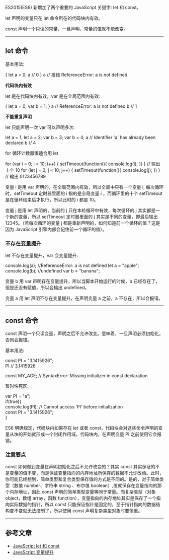 ES2015(ES6) 新增加了两个重要的 JavaScript 关键字: let 和 const。

let 声明的变量只在 let 命令所在的代码块内有效。

const 声明一个只读的常量，一旦声明，常量的值就不能改变。

* * *

## let 命令

基本用法:

{ let a = 0; a // 0 } a // 报错 ReferenceError: a is not defined

**代码块内有效**

let 是在代码块内有效，var 是在全局范围内有效:

{ let a = 0; var b = 1; } a // ReferenceError: a is not defined b // 1

**不能重复声明**

let 只能声明一次 var 可以声明多次:

let a = 1; let a = 2; var b = 3; var b = 4; a // Identifier 'a' has already been declared b // 4

for 循环计数器很适合用 let

for (var i = 0; i < 10; i++) { setTimeout(function(){ console.log(i); }) } // 输出十个 10 for (let j = 0; j < 10; j++) { setTimeout(function(){ console.log(j); }) } // 输出 0123456789

变量 i 是用 var 声明的，在全局范围内有效，所以全局中只有一个变量 i, 每次循环时，setTimeout 定时器里面的 i 指的是全局变量 i ，而循环里的十个 setTimeout 是在循环结束后才执行，所以此时的 i 都是 10。

变量 j 是用 let 声明的，当前的 j 只在本轮循环中有效，每次循环的 j 其实都是一个新的变量，所以 setTimeout 定时器里面的 j 其实是不同的变量，即最后输出 12345。（若每次循环的变量 j 都是重新声明的，如何知道前一个循环的值？这是因为 JavaScript 引擎内部会记住前一个循环的值）。

### 不存在变量提升

let 不存在变量提升，var 会变量提升:

console.log(a); //ReferenceError: a is not defined let a = "apple"; console.log(b); //undefined var b = "banana";

变量 b 用 var 声明存在变量提升，所以当脚本开始运行的时候，b 已经存在了，但是还没有赋值，所以会输出 undefined。

变量 a 用 let 声明不存在变量提升，在声明变量 a 之前，a 不存在，所以会报错。

* * *

## const 命令

const 声明一个只读变量，声明之后不允许改变。意味着，一旦声明必须初始化，否则会报错。

基本用法:

const PI \= "3.1415926";  
PI  // 3.1415926

const MY\_AGE;  // SyntaxError: Missing initializer in const declaration

暂时性死区:

var PI \= "a";  
if(true){  
  console.log(PI);  // Cannot access 'PI' before initialization  
  const PI \= "3.1415926";  
}  

ES6 明确规定，代码块内如果存在 let 或者 const，代码块会对这些命令声明的变量从块的开始就形成一个封闭作用域。代码块内，在声明变量 PI 之前使用它会报错。

### 注意要点

const 如何做到变量在声明初始化之后不允许改变的？其实 const 其实保证的不是变量的值不变，而是保证变量指向的内存地址所保存的数据不允许改动。此时，你可能已经想到，简单类型和复合类型保存值的方式是不同的。是的，对于简单类型（数值 number、字符串 string 、布尔值 boolean）,值就保存在变量指向的那个内存地址，因此 const 声明的简单类型变量等同于常量。而复杂类型（对象 object，数组 array，函数 function），变量指向的内存地址其实是保存了一个指向实际数据的指针，所以 const 只能保证指针是固定的，至于指针指向的数据结构变不变就无法控制了，所以使用 const 声明复杂类型对象时要慎重。

* * *

## 参考文章

+   [JavaScript let 和 const](https://www.runoob.com/js/js-let-const.html)
+   [JavaScript 变量提升](https://www.runoob.com/js/js-hoisting.html)